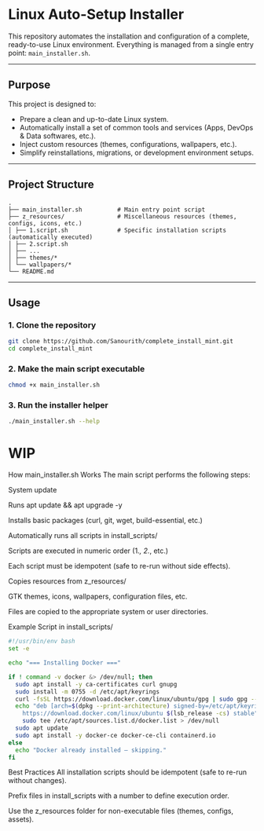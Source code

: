 # Linux Auto-Setup Installer

This repository automates the installation and configuration of a complete, ready-to-use Linux environment.
Everything is managed from a single entry point: `main_installer.sh`.

---

## Purpose

This project is designed to:
- Prepare a clean and up-to-date Linux system.
- Automatically install a set of common tools and services (Apps, DevOps & Data softwares, etc.).
- Inject custom resources (themes, configurations, wallpapers, etc.).
- Simplify reinstallations, migrations, or development environment setups.

---

## Project Structure

```
.
├── main_installer.sh          # Main entry point script
├── z_resources/               # Miscellaneous resources (themes, configs, icons, etc.)
│ ├── 1.script.sh              # Specific installation scripts (automatically executed)
│ ├── 2.script.sh
│ ├── ...
│ ├── themes/*
│ └── wallpapers/*
└── README.md
```

---

## Usage

### 1. Clone the repository
```bash
git clone https://github.com/Sanourith/complete_install_mint.git
cd complete_install_mint
```

### 2. Make the main script executable
```bash
chmod +x main_installer.sh
```

### 3. Run the installer helper
```bash
./main_installer.sh --help
```

# WIP
How main_installer.sh Works
The main script performs the following steps:

System update

Runs apt update && apt upgrade -y

Installs basic packages (curl, git, wget, build-essential, etc.)

Automatically runs all scripts in install_scripts/

Scripts are executed in numeric order (1.*, 2.*, etc.)

Each script must be idempotent (safe to re-run without side effects).

Copies resources from z_resources/

GTK themes, icons, wallpapers, configuration files, etc.

Files are copied to the appropriate system or user directories.

Example Script in install_scripts/
```bash
#!/usr/bin/env bash
set -e

echo "=== Installing Docker ==="

if ! command -v docker &> /dev/null; then
  sudo apt install -y ca-certificates curl gnupg
  sudo install -m 0755 -d /etc/apt/keyrings
  curl -fsSL https://download.docker.com/linux/ubuntu/gpg | sudo gpg --dearmor -o /etc/apt/keyrings/docker.gpg
  echo "deb [arch=$(dpkg --print-architecture) signed-by=/etc/apt/keyrings/docker.gpg] \
    https://download.docker.com/linux/ubuntu $(lsb_release -cs) stable" | \
    sudo tee /etc/apt/sources.list.d/docker.list > /dev/null
  sudo apt update
  sudo apt install -y docker-ce docker-ce-cli containerd.io
else
  echo "Docker already installed — skipping."
fi
```

Best Practices
All installation scripts should be idempotent (safe to re-run without changes).

Prefix files in install_scripts with a number to define execution order.

Use the z_resources folder for non-executable files (themes, configs, assets).
